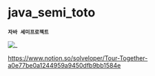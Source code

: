 # java_semi_toto

**`자바 세미프로젝트`**

![_](https://user-images.githubusercontent.com/60641833/142145649-ce1fac51-f834-4c12-af76-aacf8be618ab.jpg)

https://www.notion.so/solveloper/Tour-Together-a0e77be0a1244959a9450dfb9bb1584e
